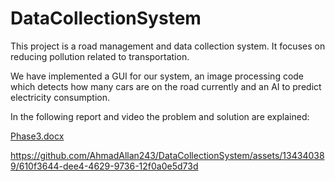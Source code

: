 # DataCollectionSystem

This project is a road management and data collection system. It focuses on reducing pollution related to transportation. 

We have implemented a GUI for our system, an image processing code which detects how many cars are on the road currently and an AI to predict electricity consumption. 

In the following report and video the problem and solution are explained:

[Phase3.docx](https://github.com/AhmadAllan243/DataCollectionSystem/files/13697152/Phase3.docx)

https://github.com/AhmadAllan243/DataCollectionSystem/assets/134340389/610f3644-dee4-4629-9736-12f0a0e5d73d

